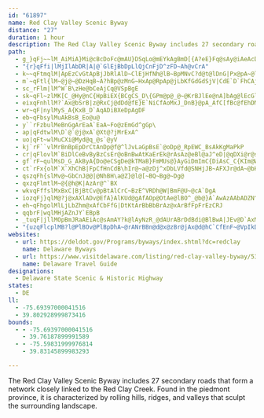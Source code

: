 ```yaml
---
id: "61897"
name: Red Clay Valley Scenic Byway
distance: "27"
duration: 1 hour
description: The Red Clay Valley Scenic Byway includes 27 secondary roads that form a network closely linked to the Red Clay Creek. Found in the piedmont province, it is characterized by rolling hills, ridges, and valleys that sculpt the surrounding landscape.
path:
  - g_}qFj~~lM_AiMiA}Mi@cBcDoFc@mAU}DSqLo@mEYkAgBmD[{A?eE}Fq@sAy@iAeAcDaCY?k@Ry@p@xBgFt@_Ch@sBr@gEi@gAqHgJIWAAO?YWqDuHEm@t@}Eu@s[n@g@rAwBrC{@cFsK}A{AUyBB}A`@_C]GQq@yAiIgAyHu@yCyCqHwGkLzEsBZ[XgAZwCx@oB^mEmIkFwHsDwBy@_@g@eAsIY_Au@y@aEiDxBmI`EaTDg@E}@s@{EUkDHwCV}BtAaDdAsAZ}@~Pco@h@yAV_@hE{HrD_IvGeM|M}UhNsUBSC[
  - "{r}qFfi|lMjIlAbDR|A|@`GlEjBbDpLlQjCnFjD^zFD~Ah@vCrA"
  - k~~qFtmqlM|ApEzCvGtApBjJbRlAlD~ClEjHfNh@lB~BpMNvC?d@t@lDnG|Px@pA~@lBdB|G\p@fGrH\l@p@pDlCfHq@|EaBlDYv@Ix@RbKd@|ClCtIt@zC@xAUr@Ud@[r@}A`F{@hDm@`AYVuBz@}@v@Yr@r@`ARlBTr@vH`OjJtOjCdF|EhKlAlElB`GvFzIrCxChNfMdEfFvF`JpFfIt@rA?@xD}G\c@rBoAn@q@f@mA`@kBlAkNjDwWhBiLJo@PaEh@kAhAyAbDyClEaFxPoP
  - m`~qFtl{lM~@j@~@DzHqB~A?hBp@zMnG~HxAp@RpAp@jLbKfGdGdSjV|CdE`D`FhCAjA]p@_A`A_Fl@{@fKaH\_@P]
  - sc_rFlm|lM^W`B\zHe@bCeAjCq@VSpBgE
  - sk~qFl~zlMK[C_@Hy@nC{HpBiEX{BCgCS_D\{GPm@p@_@~@KrBJlEe@nA]bAg@lEcGlHmJ~@mE
  - eixqFnhllM?`Ax@bSrB|z@RxCj@dDd@fE}E`NiCfAoMxJ_DnB}@pA_AfC[fBc@fEhDMt@XjEdCrGnJPLdGs@rAEjLBtI_B~CkA`Be@bC_@nBB~Or@bC|JtBjHr@`HX`EYrB}DfMcCbJmB~EoAvAeNbS{AtCg@|A_@z@e@RqKl@wDHwATqXvLyGvC}CxBi@~@QjAg@tKuEvNmAvBqGlI}FnGaHdGyBtAmD~AkPxIs@RoFf@sJrFlBzGh@jAh@r@rAd@nAJ|Ck@dBMl@FfH~Bb@RfCjClBzBLVxAtB|C~AfClBpAxBxA`F`@p@v@x@p@lAVpCjAlD|NjQ@@
  - wr~qF|nylMyS_A{KxB_D`AqADiBXeDpAgDF
  - eb~qFbsylMuAkBsB_Eo@u@
  - y``rFzbulMeBnGgArEaA`EaA~Fo@zEmGd^gGp\
  - ap|qFdtwlM\D`@`@j@xA`@Xt@?jMrExA^
  - uo|qFt~wlMuCXi@Myd@q_@s`@yV
  - kj`rF``vlMrBnBpEpDrCtAnDp@f@^lJvLaGpBsE`@oDp@_RpEWC_BsAkKgMaPkP
  - cr|qFlovlM`BiDlCeBvByBzCsEr@oBnBwAtKaErEk@rAsAz@eBl@aJ^eD|@qDXi@r@s@nCs@d@e@H_G~@sBtAoEa@eHO{@Sm@o@w@y@{@sA}@uAOy@e@kD_FiAsAcMuG??fJuJfBqKdCkLDw@~AoJjDoRzCmJfCaIlCuKlEk\NgDCsBm@aZ
  - gf`rF~qulMsD_G_AkByA{Do@eCSgDe@kTMaB}FmMUs@}AyGiDmImC{DiAsC_C{KIm@WwD|AuJNoB\{J_DsQ
  - ct`rFx{olM`X`XhChB|FpCfHnCdB\hIr@~a@zDj^xDbLVfd@SNHjJB~AFXJr@dA~@bHVj@fAe@r@?`JvBh@t@pJdn@sBxUAbA@~@Lz@HVf@LnC?tFg@~AEh@FtIfHt@vAhAvC@@
  - qszqFh{slMv@~GbCnJ@@|@NhBH\a@Z}@l@[~BQ~Bg@~Dg@
  - qxzqFlmtlM~@{@h@K|AzAr@^`BX
  - wkvqFffslMxBxC|BjBtCv@pBtAlCrC~BzE^VRDh@W|BmF@U~@cA`DgA
  - iozqFj}qlM@?j@xAXlADv@EfA}AlKUd@gAfAOp@OtAe@lBO^_@b@}A`AwAzAAbADZN^
  - eh~qFhgolMlLjLbZhm@xAfCbFfG|DtKtArBbBbBrAz@xArBfFpFrEzCRJ
  - qqbrF|wqlMHjAZnJY`EBpB
  - _tuqF|jllMOpBmJRaAEiAc@sAmAY?k@lAyNzR_@dAUrABrDdBdi@BlBwA|JEv@D`AxMhz@zOx@hGd@nHRvCRTLhCX
  - "{uzqFlcplMB?l@PlBOv@PlBpDhA~@rANrBBn@d@x@zBr@jAx@d@hC`CfEnF~@VpIkD"
websites:
  - url: https://deldot.gov/Programs/byways/index.shtml?dc=redclay
    name: Delaware Byways
  - url: https://www.visitdelaware.com/listing/red-clay-valley-byway/5380/
    name: Delaware Travel Guide
designations:
  - Delaware State Scenic & Historic Highway
states:
  - DE
ll:
  - -75.69397000041516
  - 39.802928999873416
bounds:
  - - -75.69397000041516
    - 39.76187899991589
  - - -75.59831999976814
    - 39.83145899983293

---
```


The Red Clay Valley Scenic Byway includes 27 secondary roads that form a network closely linked to the Red Clay Creek. Found in the piedmont province, it is characterized by rolling hills, ridges, and valleys that sculpt the surrounding landscape.
